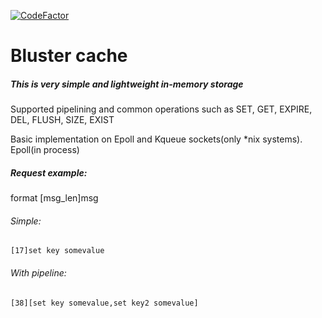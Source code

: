 [![CodeFactor](https://www.codefactor.io/repository/github/ssbug696/bluster_cache/badge/master)](https://www.codefactor.io/repository/github/ssbug696/bluster_cache/overview/master)
# Bluster cache
#####  This is very simple and lightweight in-memory storage
Supported pipelining and common operations such as SET, GET, EXPIRE, DEL, FLUSH, SIZE, EXIST

Basic implementation on Epoll and Kqueue sockets(only *nix systems). Epoll(in process)

##### Request example:
 format [msg_len]msg

###### Simple:
```
[17]set key somevalue
```

###### With pipeline:
```
[38][set key somevalue,set key2 somevalue]
```
